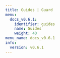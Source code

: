 ```yaml
---
title: Guides | Guard
menu:
  docs_v0.6.1:
    identifier: guides
    name: Guides
    weight: 40
menu_name: docs_v0.6.1
info:
  version: v0.6.1
---
```


